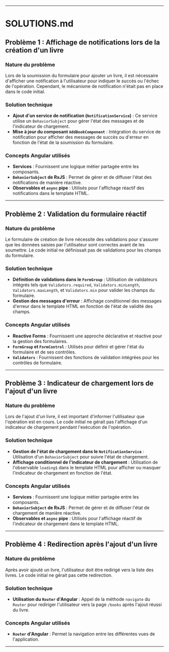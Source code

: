 

---

# SOLUTIONS.md

## Problème 1 : Affichage de notifications lors de la création d'un livre

### Nature du problème

Lors de la soumission du formulaire pour ajouter un livre, il est nécessaire d'afficher une notification à l'utilisateur pour indiquer le succès ou l'échec de l'opération. Cependant, le mécanisme de notification n'était pas en place dans le code initial.

### Solution technique

- **Ajout d'un service de notification (`NotificationService`)** : Ce service utilise un `BehaviorSubject` pour gérer l'état des messages et de l'indicateur de chargement.
- **Mise à jour du composant `AddBookComponent`** : Intégration du service de notification pour afficher des messages de succès ou d'erreur en fonction de l'état de la soumission du formulaire.

### Concepts Angular utilisés

- **Services** : Fournissent une logique métier partagée entre les composants.
- **`BehaviorSubject` de RxJS** : Permet de gérer et de diffuser l'état des notifications de manière réactive.
- **Observables et `async` pipe** : Utilisés pour l'affichage réactif des notifications dans le template HTML.

---

## Problème 2 : Validation du formulaire réactif

### Nature du problème

Le formulaire de création de livre nécessite des validations pour s'assurer que les données saisies par l'utilisateur sont correctes avant de les soumettre. Le code initial ne définissait pas de validations pour les champs du formulaire.

### Solution technique

- **Définition de validations dans le `FormGroup`** : Utilisation de validateurs intégrés tels que `Validators.required`, `Validators.minLength`, `Validators.maxLength`, et `Validators.min` pour valider les champs du formulaire.
- **Gestion des messages d'erreur** : Affichage conditionnel des messages d'erreur dans le template HTML en fonction de l'état de validité des champs.

### Concepts Angular utilisés

- **Reactive Forms** : Fournissent une approche déclarative et réactive pour la gestion des formulaires.
- **`FormGroup` et `FormControl`** : Utilisés pour définir et gérer l'état du formulaire et de ses contrôles.
- **`Validators`** : Fournissent des fonctions de validation intégrées pour les contrôles de formulaire.

---

## Problème 3 : Indicateur de chargement lors de l'ajout d'un livre

### Nature du problème

Lors de l'ajout d'un livre, il est important d'informer l'utilisateur que l'opération est en cours. Le code initial ne gérait pas l'affichage d'un indicateur de chargement pendant l'exécution de l'opération.

### Solution technique

- **Gestion de l'état de chargement dans le `NotificationService`** : Utilisation d'un `BehaviorSubject` pour suivre l'état de chargement.
- **Affichage conditionnel de l'indicateur de chargement** : Utilisation de l'observable `loading$` dans le template HTML pour afficher ou masquer l'indicateur de chargement en fonction de l'état.

### Concepts Angular utilisés

- **Services** : Fournissent une logique métier partagée entre les composants.
- **`BehaviorSubject` de RxJS** : Permet de gérer et de diffuser l'état de chargement de manière réactive.
- **Observables et `async` pipe** : Utilisés pour l'affichage réactif de l'indicateur de chargement dans le template HTML.

---

## Problème 4 : Redirection après l'ajout d'un livre

### Nature du problème

Après avoir ajouté un livre, l'utilisateur doit être redirigé vers la liste des livres. Le code initial ne gérait pas cette redirection.

### Solution technique

- **Utilisation du `Router` d'Angular** : Appel de la méthode `navigate` du `Router` pour rediriger l'utilisateur vers la page `/books` après l'ajout réussi du livre.

### Concepts Angular utilisés

- **`Router` d'Angular** : Permet la navigation entre les différentes vues de l'application.

---
